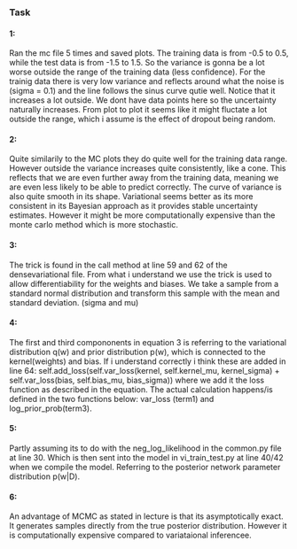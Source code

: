 ### Task

#### 1: 
Ran the mc file 5 times and saved plots. 
The training data is from -0.5 to 0.5, while the test data is from -1.5 to 1.5. So the variance is gonna be a lot worse outside the range of the training data (less confidence). For the trainig data there is very low variance and reflects around what the noise is (sigma = 0.1) and the line follows the sinus curve qutie well. Notice that it increases a lot outside. We dont have data points here so the uncertainty naturally increases. From plot to plot it seems like it might fluctate a lot outside the range, which i assume is the effect of dropout being random. 

#### 2:
Quite similarily to the MC plots they do quite well for the training data range. However outside the variance increases quite consistently, like a cone. This reflects that we are even further away from the training data, meaning we are even less likely to be able to predict correctly. The curve of variance is also quite smooth in its shape. Variational seems better as its more consistent in its Bayesian approach as it provides stable uncertainty estimates. However it might be more computationally expensive than the monte carlo method which is more stochastic. 

#### 3:
The trick is found in the call method at line 59 and 62 of the densevariational file. From what i understand we use the trick is used to allow differentiability for the weights and biases. We take a sample from a standard normal distribution and transform this sample with the mean and standard deviation. (sigma and mu)

#### 4:
The first and third compononents in equation 3 is referring to the variational distribution q(w) and prior distribution p(w), which is connected to the kernel(weights) and bias. If i understand correctly i think these are added in line 64:
self.add_loss(self.var_loss(kernel, self.kernel_mu, kernel_sigma) +
                      self.var_loss(bias, self.bias_mu, bias_sigma))
where we add it the loss function as described in the equation. The actual calculation happens/is defined in the two functions below: var_loss (term1) and log_prior_prob(term3).


#### 5:
Partly assuming its to do with the neg_log_likelihood in the common.py file at line 30. Which is then sent into the model in vi_train_test.py at line 40/42 when we compile the model. Referring to the posterior network parameter distribution p(w|D). 

#### 6:
An advantage of MCMC as stated in lecture is that its asymptotically exact. It generates samples directly from the true posterior distribution. However it is computationally expensive compared to variataional inferencee. 


